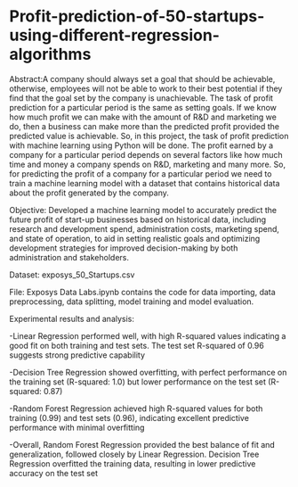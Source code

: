 # Profit-prediction-of-50-startups-using-different-regression-algorithms 


Abstract:A company should always set a goal that should be achievable, otherwise, employees will not be able to work to their best potential if they find that the goal set by the company is unachievable. The task of profit prediction for a particular period is the same as setting goals. If we know how much profit we can make with the amount of R&D and marketing we do, then a business can make more than the predicted profit provided the predicted value is achievable. So, in this project, the task of profit prediction with machine learning using Python will be done. The profit earned by a company for a particular period depends on several factors like how much time and money a company spends on R&D, marketing and many more. So, for predicting the profit of a company for a particular period we need to train a machine learning model with a dataset that contains historical data about the profit generated by the company.


Objective: Developed a machine learning model to accurately predict the future profit of start-up businesses based on historical data, including research and development spend, administration costs, marketing spend, and state of operation, to aid in setting realistic goals and optimizing development strategies for improved decision-making by both administration and stakeholders.


Dataset: exposys_50_Startups.csv 


File: Exposys Data Labs.ipynb contains the code for data importing, data preprocessing, data splitting, model training and model evaluation.


Experimental results and analysis:

-Linear Regression performed well, with high R-squared values indicating a good fit on both training and test sets. The test set R-squared of 0.96 suggests strong predictive capability

-Decision Tree Regression showed overfitting, with perfect performance on the training set (R-squared: 1.0) but lower performance on the test set (R-squared: 0.87)

-Random Forest Regression achieved high R-squared values for both training (0.99) and test sets (0.96), indicating excellent predictive performance with minimal overfitting

-Overall, Random Forest Regression provided the best balance of fit and generalization, followed closely by Linear Regression. Decision Tree Regression overfitted the training data, resulting in lower predictive accuracy on the test set





